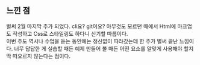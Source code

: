 <!-- 여기에 회고 내용을 작성해주세요 -->

## 느낀 점

벌써 2월 마지막 주가 되었다. cli요? git이요? 아무것도 모르던 때에서 Html에 마크업도 작성하고 Css로 스타일링도 하다니 신기할 따름이다. <br/>
이번 주도 역시나 수업을 듣는 동안에는 정신없이 따라갔는데 한 주가 벌써 끝난 느낌이다. 너무 답답한 게 실습할 때든 예제 만들어 볼 때든 어떤 요소를 알맞게 사용해야 할지 딱 떠오르지 않는다는 점이다.
